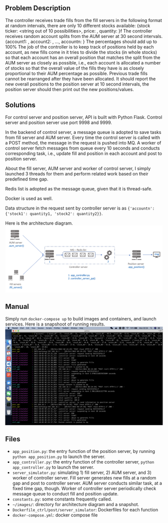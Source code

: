 
## Problem Description
The controller receives trade fills from the fill servers in the following format at random intervals, there are only 10 different stocks available:
{stock ticker: <string out of 10 possibilities>, price: <random positive price>, quantity: <random quantity>}f
The controller receives random account splits from the AUM server at 30 second intervals.
{account1: <random percentage>, account2: <random percentage>, …, accountn: <random percentage>} 
The percentages should add up to 100%
The job of the controller is to keep track of positions held by each account, as new fills come in it tries to divide the stocks (in whole stocks) so that each account has an overall position that matches the split from the AUM server as closely as possible, i.e., each account is allocated a number of stocks so that the overall value of the fills they have is as closely proportional to their AUM percentage as possible. Previous trade fills cannot be rearranged after they have been allocated.
It should report the new overall positions to the position server at 10 second intervals, the position server should then print out the new positions/values.

## Solutions
For control server and position server, API is built with Python Flask. Control server and position server use port 9998 and 9999.

In the backend of control server, a message queue is adopted to save tasks from fill server and AUM server. Every time the control server is called with a POST method, the message in the request is pushed into MQ. A worker of control server fetch messages from queue every 10 seconds and conducts corresponding task, i.e., update fill and position in each account and post to position server.

About the fill server, AUM server and worker of control server, I simply launched 3 threads for them and perform related work based on their predefined time gap.

Redis list is adopted as the message queue, given that it is thread-safe. 

Docker is used as well.

Data structure in the request sent by controller server is as `{'accountn': {'stock1': quantity1, 'stock2': quantity2}}`.

Here is the architecture diagram.
![System architecture](https://github.com/jeffzzzhang/fill_allocation_sys/blob/main/images/Screen%20Shot%202022-10-03%20at%203.19.37%20AM.png)

## Manual
Simply run `docker-compose up` to build images and containers, and launch services. Here is a snapshoot of running results. 
![Running snapshot](https://github.com/jeffzzzhang/fill_allocation_sys/blob/main/images/Screen%20Shot%202022-10-03%20at%202.24.47%20AM.png)


## Files
* `app_position.py`: the entry function of the position server, by running `python app_position.py` to launch the server.
* `app_controller.py`: the entry function of the controller server, `python app_controller.py` to launch the server.
* `server_simulator.py`: simulating 1) fill server, 2) AUM server, and 3) worker of controller server. Fill server generates new fills at a random gap and post to controller server. AUM server conducts similar task, at a fixed time gap, though. Worker of controller server periodically check  message queue to conduct fill and position update.
* `constants.py`: some constants frequently called.
* `~/images/`: directory for architecture diagram and a snapshot.
* `Dockerfile_ctrl/post/server_simulator`: Dockerfiles for each function
* `docker-compose.yml`: docker compose file
